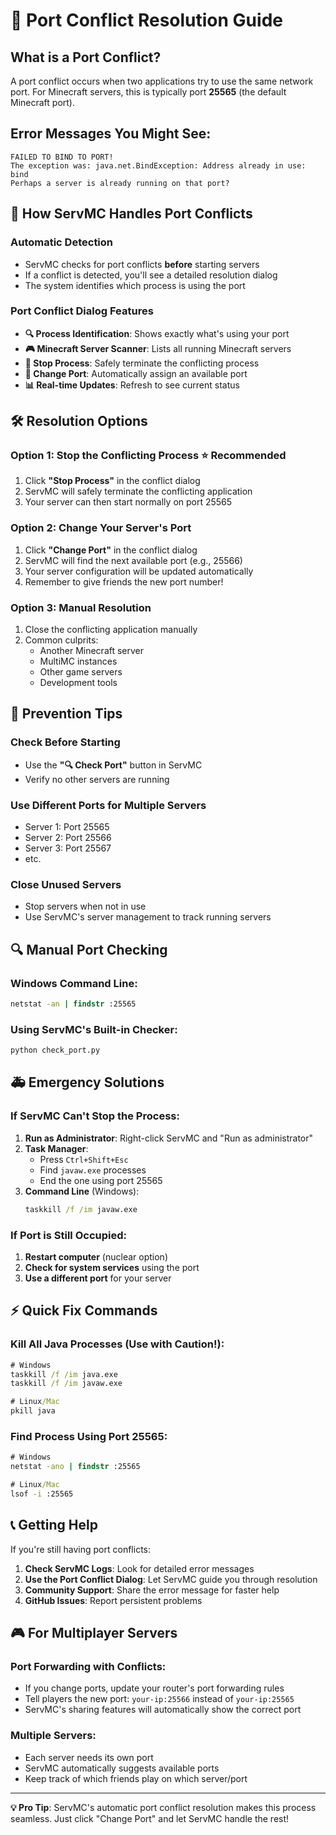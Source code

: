 # 🚨 Port Conflict Resolution Guide

## What is a Port Conflict?

A port conflict occurs when two applications try to use the same network port. For Minecraft servers, this is typically port **25565** (the default Minecraft port).

## Error Messages You Might See:

```
FAILED TO BIND TO PORT!
The exception was: java.net.BindException: Address already in use: bind
Perhaps a server is already running on that port?
```

## 🔧 How ServMC Handles Port Conflicts

### Automatic Detection
- ServMC checks for port conflicts **before** starting servers
- If a conflict is detected, you'll see a detailed resolution dialog
- The system identifies which process is using the port

### Port Conflict Dialog Features
- **🔍 Process Identification**: Shows exactly what's using your port
- **🎮 Minecraft Server Scanner**: Lists all running Minecraft servers
- **🛑 Stop Process**: Safely terminate the conflicting process
- **🔄 Change Port**: Automatically assign an available port
- **📊 Real-time Updates**: Refresh to see current status

## 🛠️ Resolution Options

### Option 1: Stop the Conflicting Process ⭐ **Recommended**
1. Click **"Stop Process"** in the conflict dialog
2. ServMC will safely terminate the conflicting application
3. Your server can then start normally on port 25565

### Option 2: Change Your Server's Port
1. Click **"Change Port"** in the conflict dialog
2. ServMC will find the next available port (e.g., 25566)
3. Your server configuration will be updated automatically
4. Remember to give friends the new port number!

### Option 3: Manual Resolution
1. Close the conflicting application manually
2. Common culprits:
   - Another Minecraft server
   - MultiMC instances
   - Other game servers
   - Development tools

## 🎯 Prevention Tips

### Check Before Starting
- Use the **"🔍 Check Port"** button in ServMC
- Verify no other servers are running

### Use Different Ports for Multiple Servers
- Server 1: Port 25565
- Server 2: Port 25566  
- Server 3: Port 25567
- etc.

### Close Unused Servers
- Stop servers when not in use
- Use ServMC's server management to track running servers

## 🔍 Manual Port Checking

### Windows Command Line:
```cmd
netstat -an | findstr :25565
```

### Using ServMC's Built-in Checker:
```bash
python check_port.py
```

## 🚑 Emergency Solutions

### If ServMC Can't Stop the Process:
1. **Run as Administrator**: Right-click ServMC and "Run as administrator"
2. **Task Manager**: 
   - Press `Ctrl+Shift+Esc`
   - Find `javaw.exe` processes
   - End the one using port 25565
3. **Command Line** (Windows):
   ```cmd
   taskkill /f /im javaw.exe
   ```

### If Port is Still Occupied:
1. **Restart computer** (nuclear option)
2. **Check for system services** using the port
3. **Use a different port** for your server

## ⚡ Quick Fix Commands

### Kill All Java Processes (Use with Caution!):
```cmd
# Windows
taskkill /f /im java.exe
taskkill /f /im javaw.exe

# Linux/Mac
pkill java
```

### Find Process Using Port 25565:
```cmd
# Windows
netstat -ano | findstr :25565

# Linux/Mac
lsof -i :25565
```

## 📞 Getting Help

If you're still having port conflicts:

1. **Check ServMC Logs**: Look for detailed error messages
2. **Use the Port Conflict Dialog**: Let ServMC guide you through resolution
3. **Community Support**: Share the error message for faster help
4. **GitHub Issues**: Report persistent problems

## 🎮 For Multiplayer Servers

### Port Forwarding with Conflicts:
- If you change ports, update your router's port forwarding rules
- Tell players the new port: `your-ip:25566` instead of `your-ip:25565`
- ServMC's sharing features will automatically show the correct port

### Multiple Servers:
- Each server needs its own port
- ServMC automatically suggests available ports
- Keep track of which friends play on which server/port

---

**💡 Pro Tip**: ServMC's automatic port conflict resolution makes this process seamless. Just click "Change Port" and let ServMC handle the rest! 